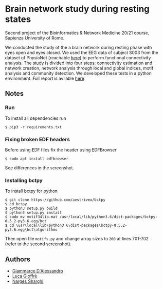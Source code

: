 # Brain network study during resting states

Second project of the Bioinformatics & Network Medicine 20/21 course, Sapienza University of Rome. 

We conducted the study of the a brain network during resting phase with eyes open and eyes closed. We used the EEG data of subject S003 from the dataset of PhysioNet (reachable [here](https://physionet.org/content/eegmmidb/1.0.0/)) to perform functional connectivity analysis. The study is divided into four steps; connectivity estimation and network creation, network analysis through local and global indices, motif analysis and community detection. We developed these tests in a python environment. Full report is avilable [here](./docs/report_proj_group2.pdf).


## Notes

### Run

To install all dependencies run
```shell
$ pip3 -r requirements.txt
```

### Fixing broken EDF headers

Before using EDF files fix the header using EDFBrowser 
```shell
$ sudo apt install edfbrowser
```
See differences in the screenshot.

### Installing bctpy

To install bctpy for python

```shell  
$ git clone https://github.com/aestrivex/bctpy
$ cd bctpy
$ python3 setup.py build
$ python3 setup.py install
$ sudo mv motif34lib.mat /usr/local/lib/python3.6/dist-packages/bctpy-0.5.2-py3.6.egg/bct
$ cd \usr\local\lib\python3.6\dist-packages\bctpy-0.5.2-py3.6.egg\bct\algorithms
```

Then open file `motifs.py` and change array sizes to `200` at lines 701-702 (refer to the second screenshot). 

## Authors
- [Giammarco D'Alessandro](https://github.com/giamdalessandro)
- [Luca Gioffrè](https://github.com/lukfre)
- [Narges Sharghi](https://github.com/nargessharghi)
